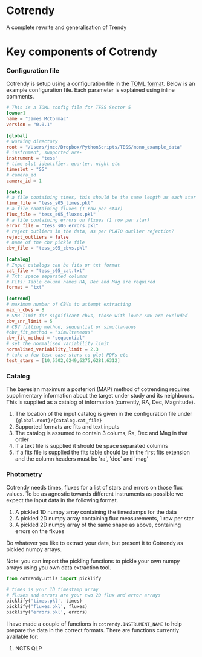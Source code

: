 # Cotrendy

A complete rewrite and generalisation of Trendy

# Key components of Cotrendy

### Configuration file

Cotrendy is setup using a configuration file in the [TOML format](https://github.com/toml-lang/toml). Below is an example configuration file. Each parameter is explained using inline comments.

```toml
# This is a TOML config file for TESS Sector 5                                  
[owner]                                                                         
name = "James McCormac"                                                         
version = "0.0.1"                                                               
                                                                                
[global]                                                                        
# working directory                                                             
root = "/Users/jmcc/Dropbox/PythonScripts/TESS/mono_example_data"               
# instrument, supported are-                                                    
instrument = "tess"                                                             
# time slot identifier, quarter, night etc                                      
timeslot = "S5"                                                                 
# camera_id                                                                     
camera_id = 1                                                                   
                                                                                
[data]                                                                          
# a file containing times, this should be the same length as each star row below
time_file = "tess_s05_times.pkl"                                                
# a file containing fluxes (1 row per star)                                     
flux_file = "tess_s05_fluxes.pkl"                                               
# a file containing errors on flxues (1 row per star)                           
error_file = "tess_s05_errors.pkl"                                              
# reject outliers in the data, as per PLATO outlier rejection?                  
reject_outliers = false                                                         
# name of the cbv pickle file                                                   
cbv_file = "tess_s05_cbvs.pkl"                                                  
                                                                                
[catalog]                                                                       
# Input catalogs can be fits or txt format                                      
cat_file = "tess_s05_cat.txt"                                                   
# Txt: space separated columns                                                  
# Fits: Table column names RA, Dec and Mag are required                         
format = "txt"                                                                  
                                                                                
[cotrend]                                                                       
# maximum number of CBVs to attempt extracting                                  
max_n_cbvs = 8                                                                  
# SNR limit for significant cbvs, those with lower SNR are excluded             
cbv_snr_limit = 5                                                               
# CBV fitting method, sequential or simultaneous                                
#cbv_fit_method = "simultaneous"                                                
cbv_fit_method = "sequential"                                                   
# set the normalised variability limit                                          
normalised_variability_limit = 2.3                                              
# take a few test case stars to plot PDFs etc                                   
test_stars = [10,5302,6249,6275,6281,6312]                                      
```

### Catalog

The bayesian maximum a posteriori (MAP) method of cotrending requires supplimentary information about the target under study and its neighbours. This is supplied as a catalog of information (currently, RA, Dec, Magnitude).

   1. The location of the input catalog is given in the configuration file under ```{global.root}/{catalog.cat_file}```
   1. Supported formats are fits and text inputs
   1. The catalog is assumed to contain 3 colums, Ra, Dec and Mag in that order
   1. If a text file is supplied it should be space separated columns
   1. If a fits file is supplied the fits table should be in the first fits extension and the column headers must be 'ra', 'dec' and 'mag'

### Photometry

Cotrendy needs times, fluxes for a list of stars and errors on those flux values. To be as agnostic
towards different instruments as possible we expect the input data in the following format.

   1. A pickled 1D numpy array containing the timestamps for the data
   1. A pickled 2D numpy array containing flux measurements, 1 row per star
   1. A pickled 2D numpy array of the same shape as above, containing errors on the flxues

Do whatever you like to extract your data, but present it to Cotrendy as pickled numpy arrays.

Note: you can import the pickling functions to pickle your own numpy arrays using you own data extraction 
tool.

```python
from cotrendy.utils import picklify

# times is your 1D timestamp array
# fluxes and errors are your two 2D flux and error arrays
picklify('times.pkl', times)
picklify('fluxes.pkl', fluxes)
picklify('errors.pkl', errors)
```

I have made a couple of functions in ```cotrendy.INSTRUMENT_NAME``` to help prepare the data in the correct formats.
There are functions currently available for:

   1. NGTS QLP

